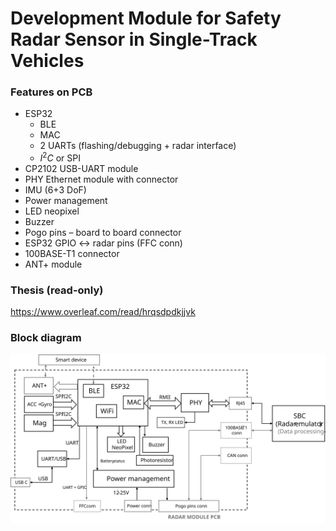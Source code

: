 <style>
r { color: Red }
o { color: Orange }
g { color: Green }
</style>

# Development Module for Safety Radar Sensor in Single-Track Vehicles

### Features on PCB
* ESP32
    * BLE
    * MAC
    * 2 UARTs (flashing/debugging + radar interface)
    * $I^2C$ or SPI
* CP2102 USB-UART module
* PHY Ethernet module with connector
* IMU (6+3 DoF)
* Power management
* LED neopixel
* Buzzer
* Pogo pins – board to board connector
* ESP32 GPIO <-> radar pins (FFC conn)
* 100BASE-T1 connector
* ANT+ module 

### Thesis (read-only)
https://www.overleaf.com/read/hrqsdpdkjjvk

### Block diagram

![](docu/BlockDiagram_v3.svg)

